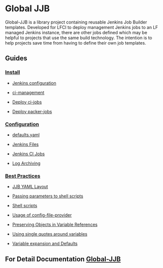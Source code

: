 # Global JJB

Global-JJB is a library project containing reusable Jenkins Job Builder
templates. Developed for LFCI to deploy management Jenkins jobs to an LF
managed Jenkins instance, there are other jobs defined which may be helpful
to projects that use the same build technology. The intention is to help
projects save time from having to define their own job templates.

## Guides
### [Install](link.com)
* [Jenkins configuration](https://docs.releng.linuxfoundation.org/projects/global-jjb/en/latest/install.html#jenkins-configuration)

* [ci-management](https://docs.releng.linuxfoundation.org/projects/global-jjb/en/latest/install.html#ci-management)

* [Deploy ci-jobs](https://docs.releng.linuxfoundation.org/projects/global-jjb/en/latest/install.html#deploy-ci-jobs)

* [Deploy packer-jobs](https://docs.releng.linuxfoundation.org/projects/global-jjb/en/latest/install.html#deploy-packer-jobs)

### [Configuration]()

* [defaults.yaml](https://docs.releng.linuxfoundation.org/projects/global-jjb/en/latest/configuration.html#defaults-yaml)

* [Jenkins Files](https://docs.releng.linuxfoundation.org/projects/global-jjb/en/latest/configuration.html#jenkins-files)

* [Jenkins CI Jobs](https://docs.releng.linuxfoundation.org/projects/global-jjb/en/latest/configuration.html#jenkins-ci-jobs)

* [Log Archiving](https://docs.releng.linuxfoundation.org/projects/global-jjb/en/latest/configuration.html#log-archiving)

### [Best Practices](https://docs.releng.linuxfoundation.org/projects/global-jjb/en/latest/best-practices.html)

* [JJB YAML Layout](https://docs.releng.linuxfoundation.org/projects/global-jjb/en/latest/best-practices.html#jjb-yaml-layout)

* [Passing parameters to shell scripts](https://docs.releng.linuxfoundation.org/projects/global-jjb/en/latest/best-practices.html#passing-parameters-to-shell-scripts)

* [Shell scripts](https://docs.releng.linuxfoundation.org/projects/global-jjb/en/latest/best-practices.html#shell-scripts)

* [Usage of config-file-provider](https://docs.releng.linuxfoundation.org/projects/global-jjb/en/latest/best-practices.html#usage-of-config-file-provider)

* [Preserving Objects in Variable References](https://docs.releng.linuxfoundation.org/projects/global-jjb/en/latest/best-practices.html#preserving-objects-in-variable-references)

* [Using single quotes around variables](https://docs.releng.linuxfoundation.org/projects/global-jjb/en/latest/best-practices.html#using-single-quotes-around-variables)

* [Variable expansion and Defaults](https://docs.releng.linuxfoundation.org/projects/global-jjb/en/latest/best-practices.html#variable-expansion-and-defaults)


## For Detail Documentation [Global-JJB](<http://docs.releng.linuxfoundation.org/projects/global-jjb>)